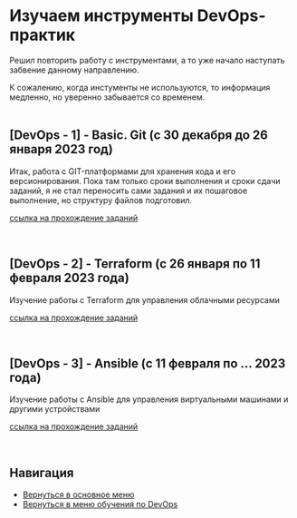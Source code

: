 Изучаем инструменты DevOps-практик
===

<p>Решил повторить работу с инструментами, а то уже начало наступать забвение данному направлению.
<p>К сожалению, когда инстументы не используются, то информация медленно, но уверенно забывается со временем.
<br><br>

**[DevOps - 1] - Basic. Git** (c 30 декабря до 26 января 2023 год)
---

<p>Итак, работа с GIT-платформами для хранения кода и его версионирования. Пока там только сроки выполнения и сроки сдачи заданий, я не стал переносить сами задания и их пошаговое выполнение, но структуру файлов подготовил.

[ссылка на прохождение заданий](./git/README.md) 

<br>

**[DevOps - 2] - Terraform** (c 26 января по 11 февраля 2023 года)
---

<p>Изучение работы с Terraform для управления облачными ресурсами

[ссылка на прохождение заданий](./terraform/README.md)

<br>

**[DevOps - 3] - Ansible** (с 11 февраля по ... 2023 года)
---

<p>Изучение работы с Ansible для управления виртуальными машинами и другими устройствами

[ссылка на прохождение заданий](./ansible/README.md)

<br>

Навигация
---

* [Вернуться в основное меню](../../README.md)
* [Вернуться в меню обучения по DevOps](../README.md)
